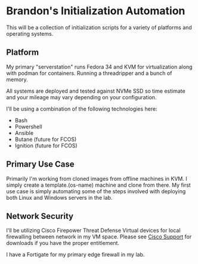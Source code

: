 # Brandon's Initialization Automation

This will be a collection of initialization scripts for a variety of platforms
and operating systems.

## Platform

My primary "serverstation" runs Fedora 34 and KVM for virtualization along with
podman for containers. Running a threadripper and a bunch of memory.

All systems are deployed and tested against NVMe SSD so time estimate and your
mileage may vary depending on your configuration.

I'll be using a combination of the following technologies here:

- Bash
- Powershell
- Ansible
- Butane (future for FCOS)
- Ignition (future for FCOS)

## Primary Use Case

Primarily I'm working from cloned images from offline machines in KVM. I simply
create a template.(os-name) machine and clone from there. My first use case is
simply automating some of the steps involved with deploying both Linux and
Windows servers in the lab.

## Network Security

I'll be utilizing Cisco Firepower Threat Defense Virtual devices for local
firewalling between network in my VM space. Please see
[Cisco Support](https://cisco.com/go/support) for downloads if you have the
proper entitlement.

I have a Fortigate for my primary edge firewall in my lab.
